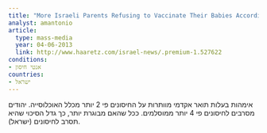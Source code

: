 ```yaml
---
title: "More Israeli Parents Refusing to Vaccinate Their Babies According to State Regulations"
analyst: amantonio
article:
  type: mass-media
  year: 04-06-2013
  link: http://www.haaretz.com/israel-news/.premium-1.527622
conditions:
- אנטי חיסון
countries:
- ישראל
---
```


אימהות בעלות תואר אקדמי מוותרות על החיסונים פי 2 יותר מכלל האוכלוסייה.
יהודים מסרבים לחיסונים פי 4 יותר ממוסלמים.
ככל שהאם מבוגרת יותר, כך גדל הסיכוי שהיא תסרב לחיסונים (ישראל).
